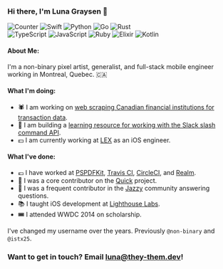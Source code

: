 ### Hi there, I'm Luna Graysen 👋 

![Counter](https://badges.pufler.dev/visits/they-them/they-them)
![Swift](https://img.shields.io/badge/Swift-Experienced-orange)
![Python](https://img.shields.io/badge/Python-Intermediate-3572A5)
![Go](https://img.shields.io/badge/Go-Intermediate-02ADD8)
![Rust](https://img.shields.io/badge/Rust-Intermediate-DEA484)
<br>
![TypeScript](https://img.shields.io/badge/TypeScript-Learning-3177C6)
![JavaScript](https://img.shields.io/badge/JavaScript-Learning-F7DF1E)
![Ruby](https://img.shields.io/badge/Ruby-Learning-701315)
![Elixir](https://img.shields.io/badge/Elixir-Learning-6E4A7E)
![Kotlin](https://img.shields.io/badge/Kotlin-Learning-F08E33)


#### About Me:

I'm a non-binary pixel artist, generalist, and full-stack mobile engineer working in Montreal, Quebec. :canada:

#### What I'm doing:

- :spider: I am working on [web scraping Canadian financial institutions for transaction data](https://github.com/web-scraping-adventures).
- :speech_balloon: I am building a [learning resource for working with the Slack slash command API](https://slash.wiki).
- :dollar: I am currently working at [LEX](https://lex-markets.com) as an iOS engineer.

#### What I've done:

- :euro: I have worked at [PSPDFKit](https://pspdfkit.com), [Travis CI](https://travis-ci.com), [CircleCI](https://circleci.com), and [Realm](https://realm.io).
- :dancer: I was a core contributor on the [Quick](https://github.com/quick/quick) project.
- :trumpet: I was a frequent contributor in the [Jazzy](https://github.com/realm/jazzy) community answering questions.
- :books: I taught iOS development at [Lighthouse Labs](https://lighthouselabs.ca).
- :tickets: I attended WWDC 2014 on scholarship.

I've changed my username over the years. Previously `@non-binary` and `@istx25`.

### Want to get in touch? Email [luna@they-them.dev](mailto:luna@they-them.dev)!
